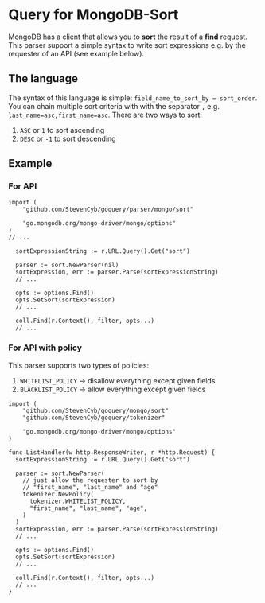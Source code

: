 # Query for MongoDB-Sort
MongoDB has a client that allows you to **sort** the result of a **find** request.
This parser support a simple syntax to write sort expressions e.g. by the requester of an API (see example below). 

## The language
The syntax of this language is simple: `field_name_to_sort_by = sort_order`.
You can chain multiple sort criteria with with the separator `,` e.g. `last_name=asc,first_name=asc`. 
There are two ways to sort:
1) `ASC` or `1` to sort ascending
2) `DESC` or `-1` to sort descending

## Example
### For API
```golang
import (
	"github.com/StevenCyb/goquery/parser/mongo/sort"

	"go.mongodb.org/mongo-driver/mongo/options"
)
// ...

  sortExpressionString := r.URL.Query().Get("sort")

  parser := sort.NewParser(nil)
  sortExpression, err := parser.Parse(sortExpressionString)
  // ...

  opts := options.Find()
  opts.SetSort(sortExpression)
  // ...

  coll.Find(r.Context(), filter, opts...)
  // ...
```
### For API with policy
This parser supports two types of policies:
1) `WHITELIST_POLICY` -> disallow everything except given fields
2) `BLACKLIST_POLICY` -> allow everything except given fields
```golang
import (
	"github.com/StevenCyb/goquery/mongo/sort"
	"github.com/StevenCyb/goquery/tokenizer"

	"go.mongodb.org/mongo-driver/mongo/options"
)

func ListHandler(w http.ResponseWriter, r *http.Request) {
  sortExpressionString := r.URL.Query().Get("sort")

  parser := sort.NewParser(
    // just allow the requester to sort by 
    // "first_name", "last_name" and "age"
    tokenizer.NewPolicy(
      tokenizer.WHITELIST_POLICY,
      "first_name", "last_name", "age",
    )
  )
  sortExpression, err := parser.Parse(sortExpressionString)
  // ...

  opts := options.Find()
  opts.SetSort(sortExpression)
  // ...

  coll.Find(r.Context(), filter, opts...)
  // ...
}
```